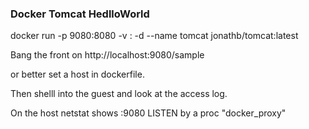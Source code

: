 ###  Docker Tomcat  HedlloWorld

docker run -p 9080:8080 -v <host-folder>:<guest-folder>  -d --name tomcat  jonathb/tomcat:latest

Bang the front on http://localhost:9080/sample

or better set a host in dockerfile.

Then shelll into the guest and look at the access log.

On the host netstat shows :9080 LISTEN by a proc "docker_proxy"

